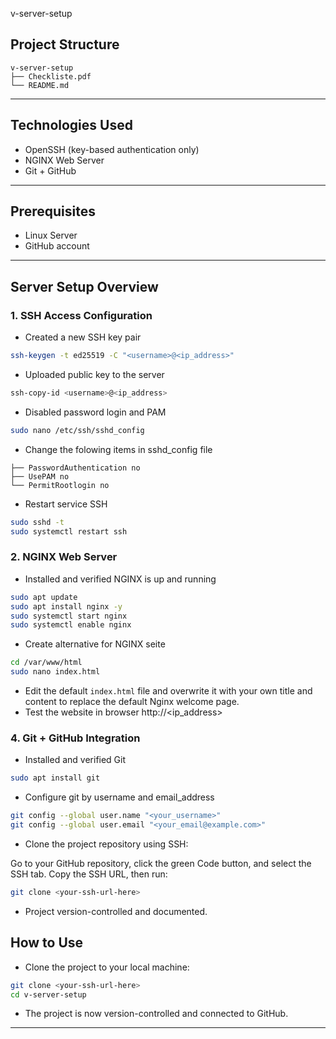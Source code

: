 v-server-setup

## Project Structure
```
v-server-setup
├── Checkliste.pdf
└── README.md
```
---

## Technologies Used

* OpenSSH (key-based authentication only)
* NGINX Web Server
* Git + GitHub

---

## Prerequisites

* Linux Server
* GitHub account

---

## Server Setup Overview

### 1. SSH Access Configuration

* Created a new SSH key pair

```bash
ssh-keygen -t ed25519 -C "<username>@<ip_address>"
```

* Uploaded public key to the server

```bash
ssh-copy-id <username>@<ip_address>
```

* Disabled password login and PAM

```bash
sudo nano /etc/ssh/sshd_config
```

* Change the folowing items in sshd_config file
```
├── PasswordAuthentication no
├── UsePAM no
└── PermitRootlogin no
```
* Restart service SSH

```bash
sudo sshd -t
sudo systemctl restart ssh
```

### 2. NGINX Web Server

* Installed and verified NGINX is up and running

```bash
sudo apt update
sudo apt install nginx -y
sudo systemctl start nginx
sudo systemctl enable nginx
```

* Create alternative for NGINX seite

```bash
cd /var/www/html
sudo nano index.html
```

* Edit the default `index.html` file and overwrite it with your own title and content to replace the default Nginx welcome page.
* Test the website in browser
http://<ip_address>


### 4. Git + GitHub Integration

* Installed and verified Git

```bash
sudo apt install git
```

* Configure git by username and email_address

```bash
git config --global user.name "<your_username>"
git config --global user.email "<your_email@example.com>"
```
* Clone the project repository using SSH:

Go to your GitHub repository, click the green Code button, and select the SSH tab. Copy the SSH URL, then run:

```bash
git clone <your-ssh-url-here>
```

* Project version-controlled and documented.

## How to Use

* Clone the project to your local machine:
```bash
git clone <your-ssh-url-here>
cd v-server-setup
```
* The project is now version-controlled and connected to GitHub.
---
